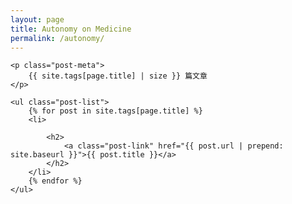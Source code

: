 ```yaml
---
layout: page
title: Autonomy on Medicine
permalink: /autonomy/
---
```


<div class="tag-page">
	
	<p class="post-meta">
		{{ site.tags[page.title] | size }} 篇文章
	</p>
	
	<ul class="post-list">
		{% for post in site.tags[page.title] %}
		<li>
			
			<h2>
				<a class="post-link" href="{{ post.url | prepend: site.baseurl }}">{{ post.title }}</a>
			</h2>
		</li>
		{% endfor %}
	</ul>
	
</div>
